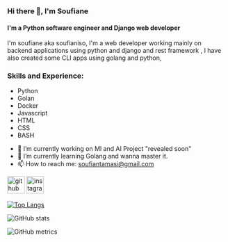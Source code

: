 ### Hi there 👋, I'm Soufiane
#### I'm a Python software engineer and Django web developer
I'm soufiane aka soufianiso, I'm a web developer working mainly on backend applications using python and django and rest framework , I have also created some CLI apps using golang and python, 

### Skills and Experience:
  * Python
  * Golan
  * Docker
  * Javascript
  * HTML
  * CSS
  * BASH

- 🔭 I’m currently working on Ml and AI Project "revealed soon" 
- 🌱 I’m currently learning Golang and wanna master it. 
- 📫 How to reach me: soufiantamasi@gmail.com 


[<img src='https://cdn.jsdelivr.net/npm/simple-icons@3.0.1/icons/github.svg' alt='github' height='40'>](https://github.com/soufianiso)  [<img src='https://cdn.jsdelivr.net/npm/simple-icons@3.0.1/icons/instagram.svg' alt='instagram' height='40'>](https://www.instagram.com/soufianeait_/)  

[![Top Langs](https://github-readme-stats.vercel.app/api/top-langs/?username=soufianiso)](https://github.com/anuraghazra/github-readme-stats)

![GitHub stats](https://github-readme-stats.vercel.app/api?username=soufianiso&show_icons=true)  

![GitHub metrics](https://metrics.lecoq.io/soufianiso)  


